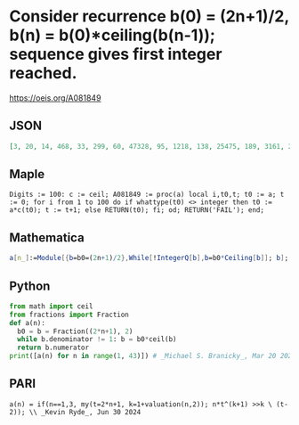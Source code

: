 # Consider recurrence b\(0\) \= \(2n\+1\)/2, b\(n\) \= b\(0\)\*ceiling\(b\(n\-1\)\); sequence gives first integer reached\.
https://oeis.org/A081849
## JSON
```JSON
[3, 20, 14, 468, 33, 299, 60, 47328, 95, 1218, 138, 25475, 189, 3161, 248, 20830128, 315, 6512, 390, 181138, 473, 11655, 564, 9015167, 663, 18974, 770, 671745, 885, 28853, 1008, 38906570560, 1139, 41676, 1278, 1799888, 1425, 57827, 1580, 110341278, 1743, 77690]
```
## Maple
```Maple
Digits := 100: c := ceil; A081849 := proc(a) local i,t0,t; t0 := a; t := 0; for i from 1 to 100 do if whattype(t0) <> integer then t0 := a*c(t0); t := t+1; else RETURN(t0); fi; od; RETURN('FAIL'); end;
```
## Mathematica
```Mathematica
a[n_]:=Module[{b=b0=(2n+1)/2},While[!IntegerQ[b],b=b0*Ceiling[b]]; b]; Array[a,42] (* _Stefano Spezia_, Jun 26 2024 *)
```
## Python
```Python
from math import ceil
from fractions import Fraction
def a(n):
  b0 = b = Fraction((2*n+1), 2)
  while b.denominator != 1: b = b0*ceil(b)
  return b.numerator
print([a(n) for n in range(1, 43)]) # _Michael S. Branicky_, Mar 20 2021
```
## PARI
```PARI
a(n) = if(n==1,3, my(t=2*n+1, k=1+valuation(n,2)); n*t^(k+1) >>k \ (t-2)); \\ _Kevin Ryde_, Jun 30 2024
```
